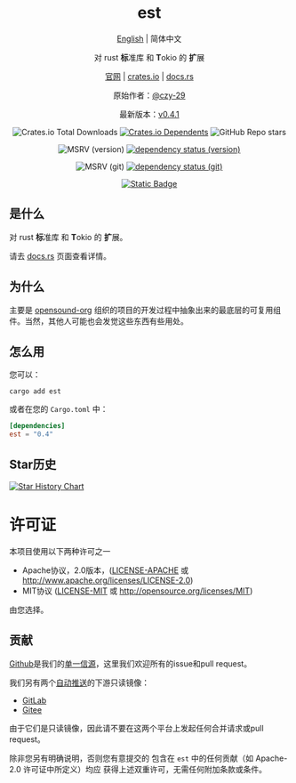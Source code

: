<div align="center">

# est

[English](README.md) | 简体中文

对 rust **标**准库 和 **T**okio 的 **扩**展

[官网](https://opensound.run) | [crates.io](https://crates.io/crates/est) | [docs.rs](https://docs.rs/est/latest/est)

原始作者：[@czy-29](https://github.com/czy-29)

最新版本：[v0.4.1](https://github.com/opensound-org/est/releases/tag/v0.4.1)

![Crates.io Total Downloads](https://img.shields.io/crates/d/est)
[![Crates.io Dependents](https://img.shields.io/crates/dependents/est)](https://crates.io/crates/est/reverse_dependencies)
![GitHub Repo stars](https://img.shields.io/github/stars/opensound-org/est)

![MSRV (version)](https://img.shields.io/crates/msrv/est/0.4.1?label=v0.4.1-msrv)
[![dependency status (version)](https://deps.rs/crate/est/0.4.1/status.svg?subject=v0.4.1-deps)](https://deps.rs/crate/est/0.4.1)

![MSRV (git)](https://img.shields.io/badge/git--msrv-1.80.0-blue)
[![dependency status (git)](https://deps.rs/repo/github/opensound-org/est/status.svg?subject=git-deps)](https://deps.rs/repo/github/opensound-org/est)

[![Static Badge](https://img.shields.io/badge/build_with-Rust_1.83.0-dca282)](https://blog.rust-lang.org/2024/11/28/Rust-1.83.0.html)

</div>

## 是什么
对 rust **标**准库 和 **T**okio 的 **扩**展。

请去 [docs.rs](https://docs.rs/est/latest/est) 页面查看详情。

## 为什么
主要是 [opensound-org](https://github.com/orgs/opensound-org/repositories) 组织的项目的开发过程中抽象出来的最底层的可复用组件。当然，其他人可能也会发觉这些东西有些用处。

## 怎么用
您可以：
```
cargo add est
```
或者在您的 `Cargo.toml` 中：
```toml
[dependencies]
est = "0.4"
```

## Star历史

[![Star History Chart](https://api.star-history.com/svg?repos=opensound-org/est&type=Date)](https://star-history.com/#opensound-org/est&Date)

# 许可证

本项目使用以下两种许可之一

 * Apache协议，2.0版本，([LICENSE-APACHE](LICENSE-APACHE) 或
   http://www.apache.org/licenses/LICENSE-2.0)
 * MIT协议 ([LICENSE-MIT](LICENSE-MIT) 或
   http://opensource.org/licenses/MIT)

由您选择。

## 贡献

[Github](https://github.com/opensound-org/est)是我们的[单一信源](https://en.wikipedia.org/wiki/Single_source_of_truth)，这里我们欢迎所有的issue和pull request。

我们另有两个[自动推送](.github/workflows/mirror.yml)的下游只读镜像：
- [GitLab](https://gitlab.com/opensound-org/est)
- [Gitee](https://gitee.com/opensound-org/est)

由于它们是只读镜像，因此请不要在这两个平台上发起任何合并请求或pull request。

除非您另有明确说明，否则您有意提交的
包含在 `est` 中的任何贡献（如 Apache-2.0 许可证中所定义）均应
获得上述双重许可，无需任何附加条款或条件。
